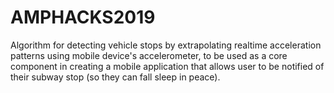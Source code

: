 # AMPHACKS2019

Algorithm for detecting vehicle stops by extrapolating realtime acceleration patterns using mobile device's accelerometer, to be used as a core component in creating a mobile application that allows user to be notified of their subway stop (so they can fall sleep in peace).

